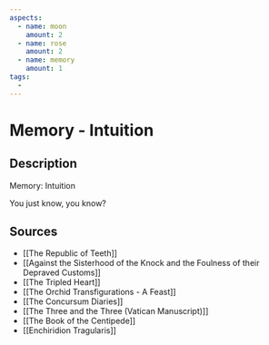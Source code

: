 ```yaml
---
aspects: 
  - name: moon
    amount: 2
  - name: rose
    amount: 2
  - name: memory
    amount: 1
tags:
  - 
---
```


# Memory - Intuition

## Description
Memory: Intuition

You just know, you know?
## Sources
- [[The Republic of Teeth]]
- [[Against the Sisterhood of the Knock and the Foulness of their Depraved Customs]]
- [[The Tripled Heart]]
- [[The Orchid Transfigurations - A Feast]]
- [[The Concursum Diaries]]
- [[The Three and the Three (Vatican Manuscript)]]
- [[The Book of the Centipede]]
- [[Enchiridion Tragularis]]